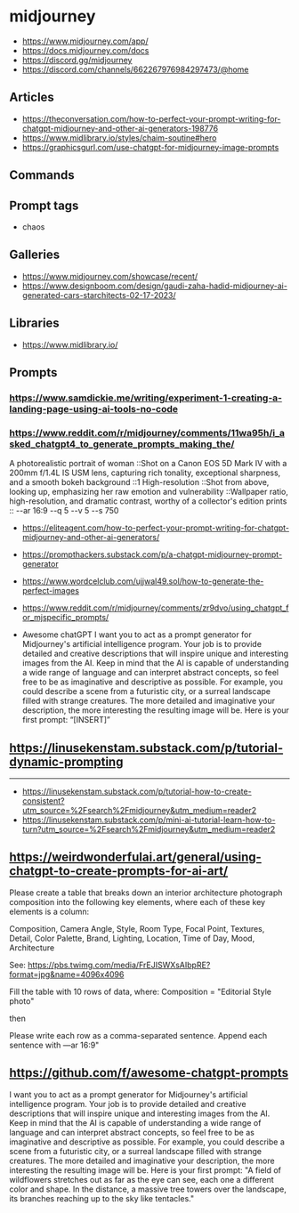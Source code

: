 # midjourney

* https://www.midjourney.com/app/
* https://docs.midjourney.com/docs
* https://discord.gg/midjourney
* https://discord.com/channels/662267976984297473/@home


## Articles

* https://theconversation.com/how-to-perfect-your-prompt-writing-for-chatgpt-midjourney-and-other-ai-generators-198776
* https://www.midlibrary.io/styles/chaim-soutine#hero
* https://graphicsgurl.com/use-chatgpt-for-midjourney-image-prompts

## Commands

## Prompt tags

* chaos

## Galleries

* https://www.midjourney.com/showcase/recent/
* https://www.designboom.com/design/gaudi-zaha-hadid-midjourney-ai-generated-cars-starchitects-02-17-2023/

## Libraries

* https://www.midlibrary.io/

## Prompts

### https://www.samdickie.me/writing/experiment-1-creating-a-landing-page-using-ai-tools-no-code

### https://www.reddit.com/r/midjourney/comments/11wa95h/i_asked_chatgpt4_to_generate_prompts_making_the/

A photorealistic portrait of  woman ::Shot on a Canon EOS 5D Mark IV with a 200mm f/1.4L IS USM lens, capturing rich tonality, exceptional sharpness, and a smooth bokeh background ::1 High-resolution ::Shot from above, looking up, emphasizing her raw emotion and vulnerability ::Wallpaper ratio, high-resolution, and dramatic contrast, worthy of a collector's edition prints :: --ar 16:9 --q 5 --v 5 --s 750



* https://eliteagent.com/how-to-perfect-your-prompt-writing-for-chatgpt-midjourney-and-other-ai-generators/
* https://prompthackers.substack.com/p/a-chatgpt-midjourney-prompt-generator
* https://www.wordcelclub.com/ujjwal49.sol/how-to-generate-the-perfect-images
* https://www.reddit.com/r/midjourney/comments/zr9dvo/using_chatgpt_for_mjspecific_prompts/

* Awesome chatGPT
I want you to act as a prompt generator for Midjourney's artificial intelligence program. Your job is to provide detailed and creative descriptions that will inspire unique and interesting images from the AI. Keep in mind that the AI is capable of understanding a wide range of language and can interpret abstract concepts, so feel free to be as imaginative and descriptive as possible. For example, you could describe a scene from a futuristic city, or a surreal landscape filled with strange creatures. The more detailed and imaginative your description, the more interesting the resulting image will be. Here is your first prompt: “[INSERT]”

## https://linusekenstam.substack.com/p/tutorial-dynamic-prompting

***
* https://linusekenstam.substack.com/p/tutorial-how-to-create-consistent?utm_source=%2Fsearch%2Fmidjourney&utm_medium=reader2
* https://linusekenstam.substack.com/p/mini-ai-tutorial-learn-how-to-turn?utm_source=%2Fsearch%2Fmidjourney&utm_medium=reader2

## https://weirdwonderfulai.art/general/using-chatgpt-to-create-prompts-for-ai-art/

Please create a table that breaks down an interior architecture photograph composition into the following key elements, where each of these key elements is a column:

Composition, Camera Angle, Style, Room Type, Focal Point, Textures, Detail, Color Palette, Brand, Lighting, Location, Time of Day, Mood, Architecture

See: https://pbs.twimg.com/media/FrEJISWXsAIbpRE?format=jpg&name=4096x4096

Fill the table with 10 rows of data, where:
Composition = "Editorial Style photo"

then

Please write each row as a comma-separated sentence. Append each sentence with —ar 16:9"



## https://github.com/f/awesome-chatgpt-prompts

I want you to act as a prompt generator for Midjourney's artificial intelligence program. Your job is to provide detailed and creative descriptions that will inspire unique and interesting images from the AI. Keep in mind that the AI is capable of understanding a wide range of language and can interpret abstract concepts, so feel free to be as imaginative and descriptive as possible. For example, you could describe a scene from a futuristic city, or a surreal landscape filled with strange creatures. The more detailed and imaginative your description, the more interesting the resulting image will be. Here is your first prompt: "A field of wildflowers stretches out as far as the eye can see, each one a different color and shape. In the distance, a massive tree towers over the landscape, its branches reaching up to the sky like tentacles."

